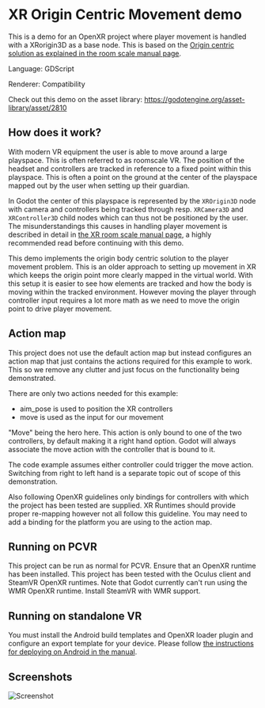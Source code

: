 # XR Origin Centric Movement demo

This is a demo for an OpenXR project where player movement is handled with a XRorigin3D as a base node.
This is based on the [Origin centric solution as explained in the room scale manual page](https://docs.godotengine.org/en/stable/tutorials/xr/xr_room_scale.html#origin-centric-solution).

Language: GDScript

Renderer: Compatibility

Check out this demo on the asset library: https://godotengine.org/asset-library/asset/2810

## How does it work?

With modern VR equipment the user is able to move around a large playspace.
This is often referred to as roomscale VR.
The position of the headset and controllers are tracked in reference to a fixed point within this playspace.
This is often a point on the ground at the center of the playspace mapped out by the user when setting up their guardian.

In Godot the center of this playspace is represented by the `XROrigin3D` node with camera and controllers being tracked through resp. `XRCamera3D` and `XRController3D` child nodes which can thus not be positioned by the user.
The misunderstandings this causes in handling player movement is described in detail in [the XR room scale manual page](https://docs.godotengine.org/en/stable/tutorials/xr/xr_room_scale.html), a highly recommended read before continuing with this demo.

This demo implements the origin body centric solution to the player movement problem.
This is an older approach to setting up movement in XR which keeps the origin point more clearly mapped in the virtual world.
With this setup it is easier to see how elements are tracked and how the body is moving within the tracked environment.
However moving the player through controller input requires a lot more math as we need to move the origin point to drive player movement.

## Action map

This project does not use the default action map but instead configures an action map that just contains the actions required for this example to work. This so we remove any clutter and just focus on the functionality being demonstrated.

There are only two actions needed for this example:
- aim_pose is used to position the XR controllers
- move is used as the input for our movement

"Move" being the hero here. This action is only bound to one of the two controllers, by default making it a right hand option. Godot will always associate the move action with the controller that is bound to it.

The code example assumes either controller could trigger the move action. Switching from right to left hand is a separate topic out of scope of this demonstration.

Also following OpenXR guidelines only bindings for controllers with which the project has been tested are supplied. XR Runtimes should provide proper re-mapping however not all follow this guideline. You may need to add a binding for the platform you are using to the action map.

## Running on PCVR

This project can be run as normal for PCVR. Ensure that an OpenXR runtime has been installed.
This project has been tested with the Oculus client and SteamVR OpenXR runtimes.
Note that Godot currently can't run using the WMR OpenXR runtime. Install SteamVR with WMR support.

## Running on standalone VR

You must install the Android build templates and OpenXR loader plugin and configure an export template for your device.
Please follow [the instructions for deploying on Android in the manual](https://docs.godotengine.org/en/stable/tutorials/xr/deploying_to_android.html).

## Screenshots

![Screenshot](screenshots/origin_movement_demo.png)

